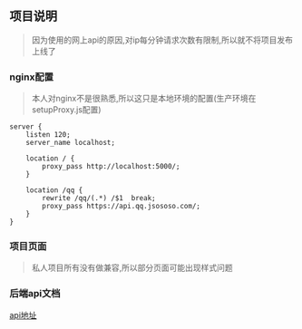 ## 项目说明
> 因为使用的网上api的原因,对ip每分钟请求次数有限制,所以就不将项目发布上线了

### nginx配置
> 本人对nginx不是很熟悉,所以这只是本地环境的配置(生产环境在setupProxy.js配置)
```
server {
	listen 120;
	server_name localhost;

	location / {
		proxy_pass http://localhost:5000/;
	}

	location /qq {
		rewrite /qq/(.*) /$1  break;
		proxy_pass https://api.qq.jsososo.com/;
	}
}
```

### 项目页面
> 私人项目所有没有做兼容,所以部分页面可能出现样式问题

### 后端api文档
[api地址](https://jsososo.github.io/QQMusicApi/#/?id=start)
